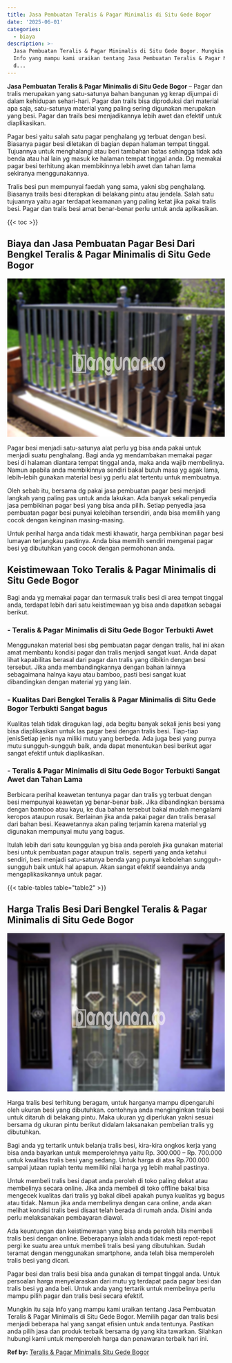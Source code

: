 ```yaml
---
title: Jasa Pembuatan Teralis & Pagar Minimalis di Situ Gede Bogor
date: '2025-06-01'
categories:
  - biaya
description: >-
  Jasa Pembuatan Teralis & Pagar Minimalis di Situ Gede Bogor. Mungkin itu saja
  Info yang mampu kami uraikan tentang Jasa Pembuatan Teralis & Pagar Minimalis
  d...
---
```


**Jasa Pembuatan Teralis & Pagar Minimalis di Situ Gede Bogor** – Pagar dan tralis merupakan yang satu-satunya bahan bangunan yg kerap dijumpai di dalam kehidupan sehari-hari. Pagar dan trails bisa diproduksi dari material apa saja, satu-satunya material yang paling sering digunakan merupakan yang besi. Pagar dan trails besi menjadikannya lebih awet dan efektif untuk diaplikasikan.

Pagar besi yaitu salah satu pagar penghalang yg terbuat dengan besi. Biasanya pagar besi diletakan di bagian depan halaman tempat tinggal. Tujuannya untuk menghalangi atau beri tambahan batas sehingga tidak ada benda atau hal lain yg masuk ke halaman tempat tinggal anda. Dg memakai pagar besi terhitung akan membikinnya lebih awet dan tahan lama sekiranya menggunakannya.

Tralis besi pun mempunyai faedah yang sama, yakni sbg penghalang. Biasanya trails besi diterapkan di belakang pintu atau jendela. Salah satu tujuannya yaitu agar terdapat keamanan yang paling ketat jika pakai tralis besi. Pagar dan tralis besi amat benar-benar perlu untuk anda aplikasikan.

{{< toc >}}

## Biaya dan Jasa Pembuatan Pagar Besi Dari Bengkel Teralis & Pagar Minimalis di Situ Gede Bogor

![Jasa Pembuatan Teralis & Pagar Minimalis di Situ Gede Bogor](/images/pagar-minimalis-murah-66.png)

Pagar besi menjadi satu-satunya alat perlu yg bisa anda pakai untuk menjadi suatu penghalang. Bagi anda yg mendambakan memakai pagar besi di halaman diantara tempat tinggal anda, maka anda wajib membelinya. Namun apabila anda membikinnya sendiri bakal butuh masa yg agak lama, lebih-lebih gunakan material besi yg perlu alat tertentu untuk membuatnya.

Oleh sebab itu, bersama dg pakai jasa pembuatan pagar besi menjadi langkah yang paling pas untuk anda lakukan. Ada banyak sekali penyedia jasa pembikinan pagar besi yang bisa anda pilih. Setiap penyedia jasa pembuatan pagar besi punyai kelebihan tersendiri, anda bisa memilih yang cocok dengan keinginan masing-masing.

Untuk perihal harga anda tidak mesti khawatir, harga pembikinan pagar besi lumayan terjangkau pastinya. Anda bisa memilih sendiri mengenai pagar besi yg dibutuhkan yang cocok dengan permohonan anda.

## Keistimewaan Toko Teralis & Pagar Minimalis di Situ Gede Bogor

Bagi anda yg memakai pagar dan termasuk tralis besi di area tempat tinggal anda, terdapat lebih dari satu keistimewaan yg bisa anda dapatkan sebagai berikut.

### \- Teralis & Pagar Minimalis di Situ Gede Bogor Terbukti Awet

Menggunakan material besi sbg pembuatan pagar dengan tralis, hal ini akan amat membantu kondisi pagar dan tralis menjadi sangat kuat. Anda dapat lihat kapabilitas berasal dari pagar dan tralis yang dibikin dengan besi tersebut. Jika anda membandingkannya dengan bahan lainnya sebagaimana halnya kayu atau bamboo, pasti besi sangat kuat dibandingkan dengan material yg yang lain.

### \- Kualitas Dari Bengkel Teralis & Pagar Minimalis di Situ Gede Bogor Terbukti Sangat bagus

Kualitas telah tidak diragukan lagi, ada begitu banyak sekali jenis besi yang bisa diaplikasikan untuk las pagar besi dengan tralis besi. Tiap-tiap jenisSetiap jenis nya miliki mutu yang berbeda. Ada juga besi yang punya mutu sungguh-sungguh baik, anda dapat menentukan besi berikut agar sangat efektif untuk diaplikasikan.

### \- Teralis & Pagar Minimalis di Situ Gede Bogor Terbukti Sangat Awet dan Tahan Lama

Berbicara perihal keawetan tentunya pagar dan tralis yg terbuat dengan besi mempunyai keawetan yg benar-benar baik. Jika dibandingkan bersama dengan bamboo atau kayu, ke dua bahan tersebut bakal mudah mengalami keropos ataupun rusak. Berlainan jika anda pakai pagar dan tralis berasal dari bahan besi. Keawetannya akan paling terjamin karena material yg digunakan mempunyai mutu yang bagus.

Itulah lebih dari satu keunggulan yg bisa anda peroleh jika gunakan material besi untuk pembuatan pagar ataupun tralis. seperti yang anda ketahui sendiri, besi menjadi satu-satunya benda yang punyai kebolehan sungguh-sungguh baik untuk hal apapun. Akan sangat efektif seandainya anda mengaplikasikannya untuk pagar.

{{< table-tables table="table2" >}}

## Harga Tralis Besi Dari Bengkel Teralis & Pagar Minimalis di Situ Gede Bogor

![Jasa Pembuatan Teralis & Pagar Minimalis di Situ Gede Bogor](/images/teralis-minimalis-murah-11.png)

Harga tralis besi terhitung beragam, untuk harganya mampu dipengaruhi oleh ukuran besi yang dibutuhkan. contohnya anda menginginkan tralis besi untuk ditaruh di belakang pintu. Maka ukuran yg diperlukan yakni sesuai bersama dg ukuran pintu berikut didalam laksanakan pembelian tralis yg dibutuhkan.

Bagi anda yg tertarik untuk belanja tralis besi, kira-kira ongkos kerja yang bisa anda bayarkan untuk memperolehnya yaitu Rp. 300.000 – Rp. 700.000 untuk kwalitas tralis besi yang sedang. Untuk harga di atas Rp.700.000 sampai jutaan rupiah tentu memiliki nilai harga yg lebih mahal pastinya.

Untuk membeli tralis besi dapat anda peroleh di toko paling dekat atau membelinya secara online. Jika anda membeli di toko offline bakal bisa mengecek kualitas dari tralis yg bakal dibeli apakah punya kualitas yg bagus atau tidak. Namun jika anda membelinya dengan cara online, anda akan melihat kondisi tralis besi disaat telah berada di rumah anda. Disini anda perlu melaksanakan pembayaran diawal.

Ada keuntungan dan keistimewaan yang bisa anda peroleh bila membeli tralis besi dengan online. Beberapanya ialah anda tidak mesti repot-repot pergi ke suatu area untuk membeli tralis besi yang dibutuhkan. Sudah teramat dengan menggunakan smartphone, anda telah bisa memperoleh tralis besi yang dicari.

Pagar besi dan tralis besi bisa anda gunakan di tempat tinggal anda. Untuk persoalan harga menyelaraskan dari mutu yg terdapat pada pagar besi dan tralis besi yg anda beli. Untuk anda yang tertarik untuk membelinya perlu mampu pilih pagar dan tralis besi secara efektif.

Mungkin itu saja Info yang mampu kami uraikan tentang Jasa Pembuatan Teralis & Pagar Minimalis di Situ Gede Bogor. Memilih pagar dan tralis besi menjadi beberapa hal yang sangat efisien untuk anda tentunya. Pastikan anda pilih jasa dan produk terbaik bersama dg yang kita tawarkan. Silahkan hubungi kami untuk memperoleh harga dan penawaran terbaik hari ini.

**Ref by:** [Teralis & Pagar Minimalis Situ Gede Bogor](https://id.wikipedia.org/wiki/Teralis)
